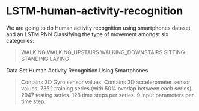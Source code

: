 # LSTM-human-activity-recognition
We are going to do Human activity recognition using smartphones dataset and an LSTM RNN
Classifying the type of movement amongst six categories:
> WALKING
> WALKING_UPSTAIRS
> WALKING_DOWNSTAIRS
> SITTING
> STANDING
> LAYING

Data Set
Human Activity Recognition Using Smartphones
> Contains 3D Gyro sensor values.
> Contains 3D accelerometer sensor values.
> 7352 training series (with 50% overlap between each series).
> 2947 testing series.
> 128 time steps per series.
> 9 input parameters per time step.

